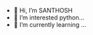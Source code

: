 - 👋 Hi, I’m SANTHOSH
- 👀 I’m interested python...
- 🌱 I’m currently learning ...

<!---
SANTHOSH29-M/SANTHOSH29-M is a ✨ special ✨ repository because its `README.md` (this file) appears on your GitHub profile.
You can click the Preview link to take a look at your changes.
--->
